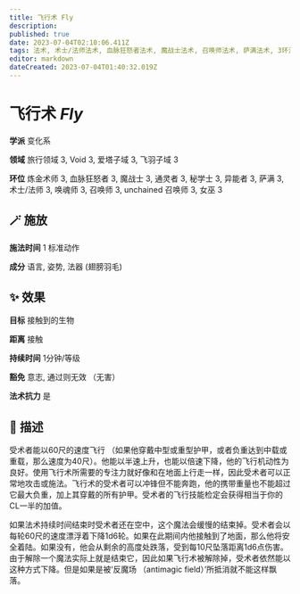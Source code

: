 ```yaml
---
title: 飞行术 Fly
description: 
published: true
date: 2023-07-04T02:10:06.411Z
tags: 法术, 术士/法师法术, 血脉狂怒者法术, 魔战士法术, 召唤师法术, 萨满法术, 3环法术, 女巫法术, 秘学士法术, unchained 召唤师法术, 变化系, 炼金术师法术, 异能者法术, 通灵者法术, 唤魂师法术, 旅行领域, void, 爱塔子域, 飞羽子域
editor: markdown
dateCreated: 2023-07-04T01:40:32.019Z
---
```


# **飞行术** *Fly*

**学派** 变化系 

**领域** 旅行领域 3, Void 3, 爱塔子域 3, 飞羽子域 3

**环位** 炼金术师 3, 血脉狂怒者 3, 魔战士 3, 通灵者 3, 秘学士 3, 异能者 3, 萨满 3, 术士/法师 3, 唤魂师 3, 召唤师 3, unchained 召唤师 3, 女巫 3

## 🪄 施放

**施法时间** 1 标准动作

**成分** 语言, 姿势, 法器 (翅膀羽毛)

## ✨ 效果 

**目标** 接触到的生物 

**距离** 接触  

**持续时间** 1分钟/等级 

**豁免** 意志, 通过则无效 （无害）

**法术抗力** 是

## 📖 描述

受术者能以60尺的速度飞行 （如果他穿戴中型或重型护甲，或者负重达到中载或重载，那么速度为40尺）。他能以半速上升，也能以倍速下降，他的飞行机动性为良好。使用飞行术所需要的专注力就好像和在地面上行走一样，因此受术者可以正常地攻击或施法。飞行术的受术者可以冲锋但不能奔跑，他的携带重量也不能超过它最大负重，加上其穿戴的所有护甲。受术者的飞行技能检定会获得相当于你的CL一半的加值。

如果法术持续时间结束时受术者还在空中，这个魔法会缓慢的结束掉。受术者会以每轮60尺的速度漂浮着下降1d6轮。如果在此期间内他接触到了地面，那么他将安全着陆。如果没有，他会从剩余的高度处跌落，受到每10尺坠落距离1d6点伤害。由于解除一个魔法实际上就是结束它，因此如果飞行术被解除掉，受术者依然能以这种方式下降。但是如果是被‘反魔场 （antimagic field）’所抵消就不能这样飘落。
    